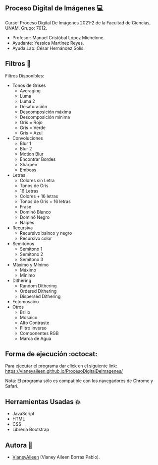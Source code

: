## Proceso Digital de Imágenes :computer:
Curso: Proceso Digital De Imágenes 2021-2 de la Facultad de Ciencias, UNAM.
Grupo: 7012.
- Profesor: Manuel Cristóbal López Michelone.
- Ayudante: Yessica Martínez Reyes.
- Ayuda.Lab: César Hernández Solís.

## Filtros :star2:
Filtros Disponibles:
- Tonos de Grises
    - Averaging
    - Luma
    - Luma 2
    - Desaturación
    - Descomposición máxima
    - Descomposición mínima
    - Gris = Rojo
    - Gris = Verde
    - Gris = Azul
- Convoluciones
    - Blur 1
    - Blur 2
    - Motion Blur
    - Encontrar Bordes
    - Sharpen
    - Emboss
- Letras
    - Colores sin Letra
    - Tonos de Gris
    - 16 Letras
    - Colores + 16 letras
    - Tonos de Gris + 16 letras
    - Frase
    - Dominó Blanco
    - Dominó Negro
    - Naipes
- Recursiva
    - Recursivo balnco y negro
    - Recursivo color
- Semitonos
    - Semitono 1
    - Semitono 2
    - Semitono 3
- Máximo y Mínimo
    - Máximo
    - Mínimo
- Dithering 
    - Random Dithering
    - Ordered Dithering
    - Dispersed Dithering
- Fotomosaico
- Otros
    - Brillo
    - Mosaico
    - Alto Contraste
    - Filtro Inverso
    - Componentes RGB
    - Marca de Agua


## Forma de ejecución :octocat:
Para ejecutar el programa dar click en el siguiente link:
https://vianeyaileen.github.io/ProcesoDigitalDeImagenes/

Nota: El programa sólo es compatible con los navegadores de Chrome y Safari.

## Herramientas Usadas :collision:
- JavaScript
- HTML
- CSS
- Librería Bootstrap

## Autora :bust_in_silhouette:
- [VianeyAileen](https://github.com/VianeyAileen) (Vianey Aileen Borras Pablo).
